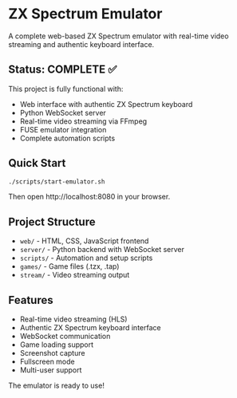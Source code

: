 # ZX Spectrum Emulator

A complete web-based ZX Spectrum emulator with real-time video streaming and authentic keyboard interface.

## Status: COMPLETE ✅

This project is fully functional with:
- Web interface with authentic ZX Spectrum keyboard
- Python WebSocket server
- Real-time video streaming via FFmpeg
- FUSE emulator integration
- Complete automation scripts

## Quick Start

```bash
./scripts/start-emulator.sh
```

Then open http://localhost:8080 in your browser.

## Project Structure

- `web/` - HTML, CSS, JavaScript frontend
- `server/` - Python backend with WebSocket server
- `scripts/` - Automation and setup scripts
- `games/` - Game files (.tzx, .tap)
- `stream/` - Video streaming output

## Features

- Real-time video streaming (HLS)
- Authentic ZX Spectrum keyboard interface
- WebSocket communication
- Game loading support
- Screenshot capture
- Fullscreen mode
- Multi-user support

The emulator is ready to use!
